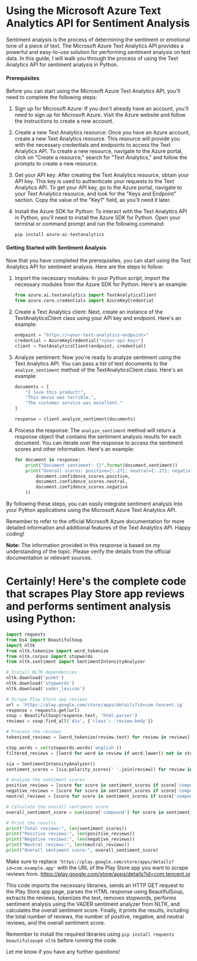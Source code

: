 # Using the Microsoft Azure Text Analytics API for Sentiment Analysis #

Sentiment analysis is the process of determining the sentiment or emotional tone of a piece of text. The Microsoft Azure Text Analytics API provides a powerful and easy-to-use solution for performing sentiment analysis on text data. In this guide, I will walk you through the process of using the Text Analytics API for sentiment analysis in Python.

#### Prerequisites

Before you can start using the Microsoft Azure Text Analytics API, you'll need to complete the following steps:

1. Sign up for Microsoft Azure: If you don't already have an account, you'll need to sign up for Microsoft Azure. Visit the Azure website and follow the instructions to create a new account.

2. Create a new Text Analytics resource: Once you have an Azure account, create a new Text Analytics resource. This resource will provide you with the necessary credentials and endpoints to access the Text Analytics API. To create a new resource, navigate to the Azure portal, click on "Create a resource," search for "Text Analytics," and follow the prompts to create a new resource.

3. Get your API key: After creating the Text Analytics resource, obtain your API key. This key is used to authenticate your requests to the Text Analytics API. To get your API key, go to the Azure portal, navigate to your Text Analytics resource, and look for the "Keys and Endpoint" section. Copy the value of the "Key1" field, as you'll need it later.

4. Install the Azure SDK for Python: To interact with the Text Analytics API in Python, you'll need to install the Azure SDK for Python. Open your terminal or command prompt and run the following command:

   ```
   pip install azure-ai-textanalytics
   ```

#### Getting Started with Sentiment Analysis

Now that you have completed the prerequisites, you can start using the Text Analytics API for sentiment analysis. Here are the steps to follow:

1. Import the necessary modules: In your Python script, import the necessary modules from the Azure SDK for Python. Here's an example:

   ```python
   from azure.ai.textanalytics import TextAnalyticsClient
   from azure.core.credentials import AzureKeyCredential
   ```

2. Create a Text Analytics client: Next, create an instance of the TextAnalyticsClient class using your API key and endpoint. Here's an example:

   ```python
   endpoint = "https://<your-text-analytics-endpoint>"
   credential = AzureKeyCredential("<your-api-key>")
   client = TextAnalyticsClient(endpoint, credential)
   ```

3. Analyze sentiment: Now you're ready to analyze sentiment using the Text Analytics API. You can pass a list of text documents to the `analyze_sentiment` method of the TextAnalyticsClient class. Here's an example:

   ```python
   documents = [
       "I love this product!",
       "This movie was terrible.",
       "The customer service was excellent."
   ]

   response = client.analyze_sentiment(documents)
   ```

4. Process the response: The `analyze_sentiment` method will return a response object that contains the sentiment analysis results for each document. You can iterate over the response to access the sentiment scores and other information. Here's an example:

   ```python
   for document in response:
       print("Document sentiment: {}".format(document.sentiment))
       print("Overall scores: positive={:.2f}; neutral={:.2f}; negative={:.2f}".format(
           document.confidence_scores.positive,
           document.confidence_scores.neutral,
           document.confidence_scores.negative
       ))
   ```

By following these steps, you can easily integrate sentiment analysis into your Python applications using the Microsoft Azure Text Analytics API.

Remember to refer to the official Microsoft Azure documentation for more detailed information and additional features of the Text Analytics API. Happy coding!

**Note:** The information provided in this response is based on my understanding of the topic. Please verify the details from the official documentation or relevant sources.







# Certainly! Here's the complete code that scrapes Play Store app reviews and performs sentiment analysis using Python: #

```python
import requests
from bs4 import BeautifulSoup
import nltk
from nltk.tokenize import word_tokenize
from nltk.corpus import stopwords
from nltk.sentiment import SentimentIntensityAnalyzer

# Install NLTK dependencies
nltk.download('punkt')
nltk.download('stopwords')
nltk.download('vader_lexicon')

# Scrape Play Store app reviews
url = 'https://play.google.com/store/apps/details?id=com.tencent.ig'
response = requests.get(url)
soup = BeautifulSoup(response.text, 'html.parser')
reviews = soup.find_all('div', {'class': 'review-body'})

# Process the reviews
tokenized_reviews = [word_tokenize(review.text) for review in reviews]

stop_words = set(stopwords.words('english'))
filtered_reviews = [[word for word in review if word.lower() not in stop_words] for review in tokenized_reviews]

sia = SentimentIntensityAnalyzer()
sentiment_scores = [sia.polarity_scores(' '.join(review)) for review in filtered_reviews]

# Analyze the sentiment scores
positive_reviews = [score for score in sentiment_scores if score['compound'] > 0]
negative_reviews = [score for score in sentiment_scores if score['compound'] < 0]
neutral_reviews = [score for score in sentiment_scores if score['compound'] == 0]

# Calculate the overall sentiment score
overall_sentiment_score = sum(score['compound'] for score in sentiment_scores) / len(sentiment_scores)

# Print the results
print("Total reviews:", len(sentiment_scores))
print("Positive reviews:", len(positive_reviews))
print("Negative reviews:", len(negative_reviews))
print("Neutral reviews:", len(neutral_reviews))
print("Overall sentiment score:", overall_sentiment_score)
```

Make sure to replace `'https://play.google.com/store/apps/details?id=com.example.app'` with the URL of the Play Store app you want to scrape reviews from.
https://play.google.com/store/apps/details?id=com.tencent.ig

This code imports the necessary libraries, sends an HTTP GET request to the Play Store app page, parses the HTML response using BeautifulSoup, extracts the reviews, tokenizes the text, removes stopwords, performs sentiment analysis using the VADER sentiment analyzer from NLTK, and calculates the overall sentiment score. Finally, it prints the results, including the total number of reviews, the number of positive, negative, and neutral reviews, and the overall sentiment score.

Remember to install the required libraries using `pip install requests beautifulsoup4 nltk` before running the code.

Let me know if you have any further questions!
